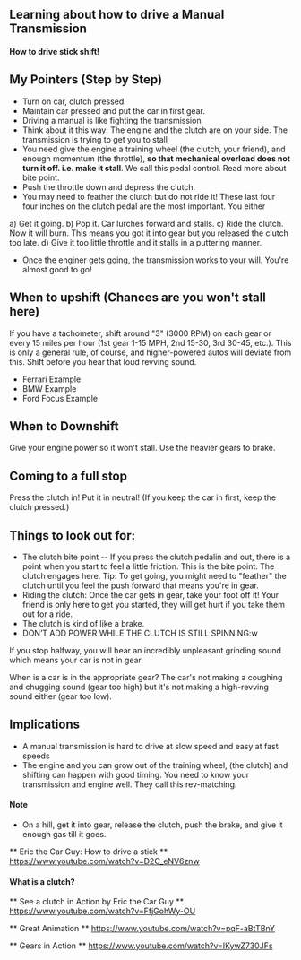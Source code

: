Learning about how to drive a Manual Transmission
-------------------------------------------------
#### How to drive stick shift!

My Pointers (Step by Step)
--------------------------
* Turn on car, clutch pressed.
* Maintain car pressed and put the car in first gear.
* Driving a manual is like fighting the transmission
* Think about it this way: The engine and the clutch are on your side.
The transmission is trying to get you to stall
* You need give the engine a training wheel (the clutch, your friend),
and enough momentum (the throttle), **so that mechanical overload does
not turn it off. i.e. make it stall**. We call this pedal control.
Read more about bite point.
* Push the throttle down and depress the clutch.
* You may need to feather the clutch but do not ride it! These last four
four inches on the clutch pedal are the most important. You either

a) Get it going.
b) Pop it. Car lurches forward and stalls.
c) Ride the clutch. Now it will burn. This means you got it into gear
but you released the clutch too late.
d) Give it too little throttle and it stalls in a puttering manner.

* Once the enginer gets going, the transmission works to your will.
You're almost good to go!

When to upshift (Chances are you won't stall here)
--------------------------------------------------

If you have a tachometer, shift around "3" (3000 RPM) on each gear
or every 15 miles per hour (1st gear 1-15 MPH, 2nd 15-30, 3rd 30-45, etc.).
This is only a general rule, of course, and higher-powered autos will
deviate from this. Shift before you hear that loud revving sound.

* Ferrari Example
* BMW Example
* Ford Focus Example

When to Downshift
-----------------
Give your engine power so it won't stall.
Use the heavier gears to brake.

Coming to a full stop
---------------------
Press the clutch in!
Put it in neutral!
(If you keep the car in first, keep the clutch pressed.)

Things to look out for:
-----------------------
* The clutch bite point
-- If you press the clutch pedalin and out, there is a point when you start
to feel a little friction. This is the bite point. The clutch engages here.
Tip: To get going, you might need to "feather" the clutch until you feel
the push forward that means you're in gear.
* Riding the clutch: Once the car gets in gear, take your foot off it!
Your friend is only here to get you started, they will get hurt if you take
them out for a ride.
* The clutch is kind of like a brake.
* DON’T ADD POWER WHILE THE CLUTCH IS STILL SPINNING:w

 If you stop halfway, you will hear an incredibly unpleasant
grinding sound which means your car is not in gear.

When is a car is in the appropriate gear?
The car's not making a coughing and chugging sound (gear too high)
but it's not making a high-revving sound either (gear too low).


Implications
------------
* A manual transmission is hard to drive at slow speed
and easy at fast speeds
* The engine and you can grow out of the training wheel, (the clutch)
and shifting can happen with good timing. You need to know your transmission
and engine well. They call this rev-matching.

#### Note
* On a hill, get it into gear, release the clutch,
 push the brake, and give it enough gas till it goes.


** Eric the Car Guy: How to drive a stick **
https://www.youtube.com/watch?v=D2C_eNV6znw


#### What is a clutch?
** See a clutch in Action by Eric the Car Guy **
https://www.youtube.com/watch?v=FfjGohWy-OU

** Great Animation **
https://www.youtube.com/watch?v=pqF-aBtTBnY

** Gears in Action **
https://www.youtube.com/watch?v=IKywZ730JFs
